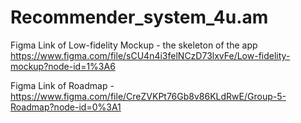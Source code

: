 # Recommender_system_4u.am


Figma Link of Low-fidelity Mockup - the skeleton of the app https://www.figma.com/file/sCU4n4i3felNCzD73lxvFe/Low-fidelity-mockup?node-id=1%3A6


Figma Link of Roadmap - https://www.figma.com/file/CreZVKPt76Gb8v86KLdRwE/Group-5-Roadmap?node-id=0%3A1
